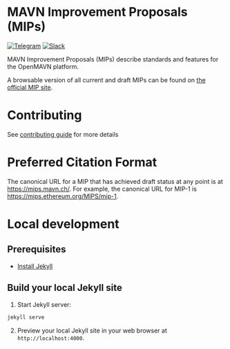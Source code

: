 # MAVN Improvement Proposals (MIPs)

[![Telegram](https://img.shields.io/badge/Telegram-join_group-informational?logo=telegram)](https://t.me/joinchat/GEXIWVWhA8Bo7Oiozw1WmQ)
[![Slack](https://img.shields.io/badge/Slack-join_workspace-informational?logo=slack)](https://join.slack.com/t/openmavn/shared_invite/zt-d1bku3gj-IUrfs36DHYkJ4D~l~DgUbQ)

MAVN Improvement Proposals (MIPs) describe standards and features for the OpenMAVN platform.

A browsable version of all current and draft MIPs can be found on [the official MIP site](https://mips.mavn.ch/).

# Contributing

See [contributing guide](CONTRIBUTING.md) for more details

# Preferred Citation Format

The canonical URL for a MIP that has achieved draft status at any point is at https://mips.mavn.ch/. For example, the canonical URL for MIP-1 is https://mips.ethereum.org/MIPS/mip-1.

# Local development

## Prerequisites

* [Install Jekyll](https://jekyllrb.com/docs/installation/)

## Build your local Jekyll site

1. Start Jekyll server:
```sh
jekyll serve
```
2. Preview your local Jekyll site in your web browser at `http://localhost:4000`.